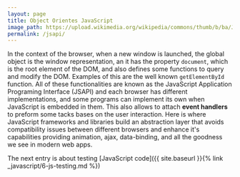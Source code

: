 ```yaml
---
layout: page
title: Object Orientes JavaScript
image_path: https://upload.wikimedia.org/wikipedia/commons/thumb/b/ba/Javascript_badge.svg/1000px-Javascript_badge.svg.png
permalink: /jsapi/
---
```


In the context of the browser, when a new window is launched, the global object is the window representation, an it has the property `document`, which is the root element of the DOM, and also defines some functions to query and modify the DOM. Examples of this are the well known `getElementById` function. All of these functionalities are known as the JavaScript Application Programing Interface (JSAPI) and each browser has different implementations, and some programs can implement its own when JavaScript is embedded in them. This also allows to attach **event handlers** to preform some tacks bases on the user interaction. Here is where JavaScript frameworks and libraries build an abstraction layer that avoids compatibility issues between different browsers and enhance it's capabilities providing animation, ajax, data-binding, and all the goodness we see in modern web apps.


The next entry is about testing [JavaScript code]({{ site.baseurl }}{% link _javascript/6-js-testing.md %})
